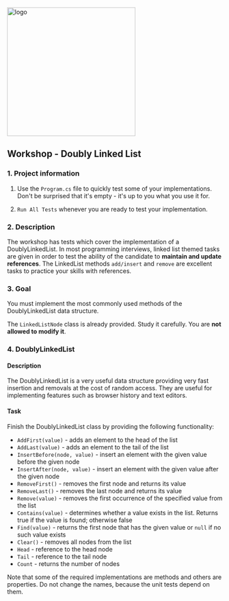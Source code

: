<img src="https://webassets.telerikacademy.com/images/default-source/logos/telerik-academy.svg" alt="logo" width="300px" style="margin-top: 20px;"/>

## Workshop - Doubly Linked List

### 1. Project information

1. Use the `Program.cs` file to quickly test some of your implementations. Don't be surprised that it's empty - it's up to you what you use it for.

1. `Run All Tests` whenever you are ready to test your implementation.

### 2. Description

The workshop has tests which cover the implementation of a DoublyLinkedList.
In most programming interviews, linked list themed tasks are given in order to test the ability of the candidate to **maintain and update references**. The LinkedList methods `add/insert` and `remove` are excellent tasks to practice your skills with references.

### 3. Goal

You must implement the most commonly used methods of the DoublyLinkedList data structure.

The `LinkedListNode` class is already provided. Study it carefully. You are **not allowed to modify it**.

### 4. DoublyLinkedList
#### Description
The DoublyLinkedList is a very useful data structure providing very fast insertion and removals at the cost of random access. They are useful for implementing features such as browser history and text editors.

#### Task
Finish the DoublyLinkedList class by providing the following functionality:
- `AddFirst(value)` - adds an element to the head of the list
- `AddLast(value)` - adds an element to the tail of the list
- `InsertBefore(node, value)` - insert an element with the given value before the given node
- `InsertAfter(node, value)` - insert an element with the given value after the given node
- `RemoveFirst()` - removes the first node and returns its value
- `RemoveLast()` - removes the last node and returns its value
- `Remove(value)` - removes the first occurrence of the specified value from the list
- `Contains(value)` - determines whether a value exists in the list. Returns true if the value is found; otherwise false
- `Find(value)` - returns the first node that has the given value or `null` if no such value exists
- `Clear()` - removes all nodes from the list
- `Head` - reference to the head node
- `Tail` - reference to the tail node
- `Count` - returns the number of nodes

Note that some of the required implementations are methods and others are properties. Do not change the names, because the unit tests depend on them.
